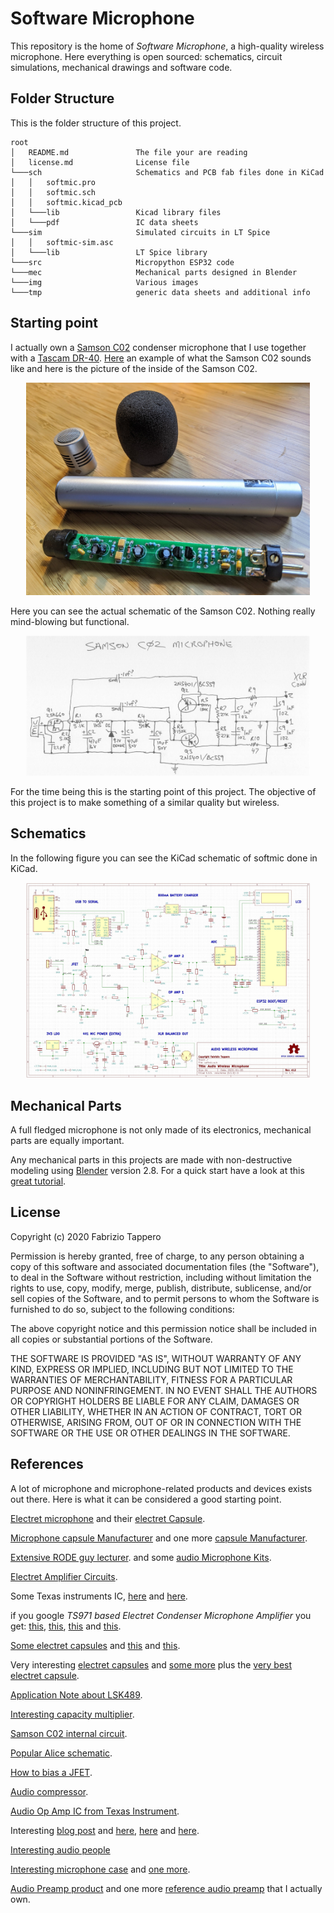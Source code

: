 
# Software Microphone

This repository is the home of *Software Microphone*, a high-quality wireless 
microphone. Here everything is open sourced: schematics, circuit simulations, 
mechanical drawings and software code.

## Folder Structure
This is the folder structure of this project.
```
root
│   README.md               The file your are reading
│   license.md              License file    
└───sch                     Schematics and PCB fab files done in KiCad
│   │   softmic.pro
│   │   softmic.sch
│   │   softmic.kicad_pcb
│   └───lib                 Kicad library files
│   └───pdf                 IC data sheets
└───sim                     Simulated circuits in LT Spice
│   │   softmic-sim.asc
│   └───lib                 LT Spice library  
└───src                     Micropython ESP32 code
└───mec                     Mechanical parts designed in Blender
└───img                     Various images
└───tmp                     generic data sheets and additional info
```
## Starting point
I actually own a [Samson C02](https://www.amazon.com/s?k=samsons+c02) condenser
microphone that I use together with a [Tascam DR-40](https://www.amazon.com/s?k=tascam+dr-40).
[Here](https://soundcloud.com/cinema_sound/samson-c02-dx-pop-filter) an example of what the Samson C02 sounds like 
and here is the picture of the inside of the Samson C02.

<p align="center">
  <img src="https://github.com/fabriziotappero/softmic/blob/master/img/samson-c02.jpg?raw=true" alt="" width="90%"/>
</p>
Here you can see the actual schematic of the Samson C02. Nothing really mind-blowing but functional.
<p align="center">
  <img src="https://github.com/fabriziotappero/softmic/blob/master/img/samson-c02-schematic.jpg?raw=true" alt="" width="90%"/>
</p>

For the time being this is the starting point of this project. The objective of this project is to make something of a 
similar quality but wireless.

## Schematics
In the following figure you can see the KiCad schematic of softmic done in KiCad.

<p align="center">
  <img src="https://github.com/fabriziotappero/softmic/blob/master/img/softmic-schematic.jpg?raw=true" alt="" width="90%"/>
</p>

## Mechanical Parts
A full fledged microphone is not only made of its electronics, mechanical parts 
are equally important.

Any mechanical parts in this projects are made with non-destructive modeling 
using [Blender](https://www.blender.org) version 2.8. 
For a quick start have a look at this [great tutorial](https://www.youtube.com/watch?v=WzwmkYhlrcQ).

## License
Copyright (c) 2020 Fabrizio Tappero

Permission is hereby granted, free of charge, to any person obtaining a copy of this software and associated documentation files (the "Software"), to deal in the Software without restriction, including without limitation the rights to use, copy, modify, merge, publish, distribute, sublicense, and/or sell copies of the Software, and to permit persons to whom the Software is furnished to do so, subject to the following conditions:

The above copyright notice and this permission notice shall be included in all copies or substantial portions of the Software.

THE SOFTWARE IS PROVIDED "AS IS", WITHOUT WARRANTY OF ANY KIND, EXPRESS OR IMPLIED, INCLUDING BUT NOT LIMITED TO THE WARRANTIES OF MERCHANTABILITY, FITNESS FOR A PARTICULAR PURPOSE AND NONINFRINGEMENT. IN NO EVENT SHALL THE AUTHORS OR COPYRIGHT HOLDERS BE LIABLE FOR ANY CLAIM, DAMAGES OR OTHER LIABILITY, WHETHER IN AN ACTION OF CONTRACT, TORT OR OTHERWISE, ARISING FROM, OUT OF OR IN CONNECTION WITH THE SOFTWARE OR THE USE OR OTHER DEALINGS IN THE SOFTWARE.

## References
A lot of microphone and microphone-related products and devices exists out there.
Here is what it can be considered a good starting point.

[Electret microphone](ttps://sound-au.com/articles/mic-electret.htm) and their
[electret Capsule](http://www.firstpr.com.au/rwi/mics/2009-09-a/).

[Microphone capsule Manufacturer](https://www.jlielectronics.com/microphone-capsules/?sort=pricedesc)
and one more [ capsule Manufacturer](https://microphone-parts.com/collections/capsules).

[Extensive RODE guy lecturer](https://www.youtube.com/watch?v=yKOH0DyRWRU&list=PLHoGZ7nuFTo8VmQBhzZxl-qDEIN7T5Vt8).
and some [audio Microphone Kits](https://microphone-parts.com/collections/mod-kits).

[Electret Amplifier Circuits](http://xtremecircuits.blogspot.com/2012/09/compressor-for-electret-microphone.html).

Some Texas instruments IC, [here](https://www.ti.com/lit/an/sboa320a/sboa320a.pdf) and 
[here](http://www.ti.com/lit/ug/tidu765/tidu765.pdf).

if you google *TS971 based Electret Condenser Microphone Amplifier* you get:
[this](https://robbietrumpet.com/soundcatchers.net/studio_recording_sound.htm), 
[this](https://www.instructables.com/id/Modify-a-cheap-LDC-Condenser-microphone/), 
[this](http://www.sdiy.org/oid/mics/Schoeps.gif) and 
[this](http://www.zen22142.zen.co.uk/Circuits/Audio/ecmmic.htm).

[Some electret capsules](https://www.abcomponents.co.uk/product-category/electret-microphones/) and 
[this](https://micbooster.com/12-primo-microphone-capsules) and 
[this](https://micbooster.com/content/12-comparison-table-for-primo-microphone-capsules).

Very interesting [electret capsules](https://micbooster.com/primo-microphone-capsules/9-em173.html)
and [some more](https://micbooster.com/primo-microphone-capsules/8-primo-em172.html) plus the 
[very best electret capsule](http://www.micbooster.com/documents/EM173%20Oct%202011.pdf).

[Application Note about LSK489](http://www.linearsystems.com/lsdata/others/LSK489_Application_Note.pdf).

[Interesting capacity multiplier](http://www.audioimprov.com/AudioImprov/Mics/Entries/2014/12/18_Another_Chinese_mic_Circuit.html).


[Samson C02 internal circuit](http://www.audioimprov.com/AudioImprov/Mics/Entries/2015/4/23_Basic_FET_Microphone_Circuits.html).

[Popular Alice schematic](http://scotthelmke.com/alice-mic.html).

[How to bias a JFET](http://www.vishay.com/docs/70595/70595.pdf).

[Audio compressor](https://www.electroschematics.com/audio-compressor-agc/).

[Audio Op Amp IC from Texas Instrument](http://www.ti.com/lit/ds/symlink/opa1678.pdf).

Interesting [blog post](https://www.diyaudio.com/forums/equipment-and-tools/319784-search-ultra-quality-electret-mic-interface-circuit.html) and 
[here](https://www.electronics-lab.com/project/low-noise-mini-electret-microphone-preamplifier/),
[here](http://www.johncon.com/john/wm61a/) 
and [here](http://www.micbooster.com/documents/EM173%20Oct%202011.pdf).

[Interesting audio people](https://micbooster.com/)

[Interesting microphone case](https://eu.mouser.com/Wire-Cable/Wire-Cable-Management/Cable-Glands-Strain-Reliefs-Cord-Grips/_/N-fb8zo) and [one more](https://eu.mouser.com/datasheet/2/18/inhouse_Amphenol_C146%20Series_Accessories_VN16-1158081.pdf).

[Audio Preamp product](https://www.bhphotovideo.com/c/product/292989-REG/Sound_Devices_MM_1_MM_1_Single_Channel_Portable.html/overview) and one more 
[reference audio preamp](http://www.hiroshi.com.hk/en/product/detail/mini-microphone-pre-amplifier-23#.Xn4073Io_ws)
that I actually own.